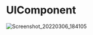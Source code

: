 # UIComponent
![Screenshot_20220306_184105](https://user-images.githubusercontent.com/68629990/156921830-e9e113e2-5c4f-4cc5-8d95-28f4a0f3d402.png)
